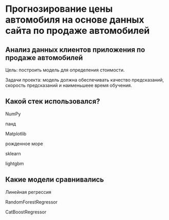 #  Прогнозирование  цены автомобиля на основе  данных сайта  по продаже  автомобилей
## Анализ данных клиентов приложения по продаже автомобилей
Цель: построить модель для определения стоимости.

Задачи проекта: модель должна обеспечивать качество предсказаний, скорость предсказаний и наименьшеее время обучения.
## Какой стек использовался?
NumPy

панд

Matplotlib

рожденное море

sklearn

lightgbm

##  Какие модели сравнивались

Линейная регрессия

RandomForestRegressor

CatBoostRegressor
